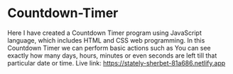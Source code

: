 # Countdown-Timer
Here I have created a  Countdown Timer  program using JavaScript language, which includes HTML and CSS web programming. In this  Countdown Timer we can perform basic actions such as You can see exactly how many days, hours, minutes or even seconds are left till that particular date or time.  Live link: https://stately-sherbet-81a686.netlify.app
